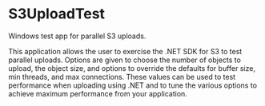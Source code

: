 # S3UploadTest
Windows test app for parallel S3 uploads.

This application allows the user to exercise the .NET SDK for S3 to test parallel uploads.  Options are given to choose the number of objects to upload, the object size, and options to override the defaults for buffer size, min threads, and max connections.  These values can be used to test performance when uploading using .NET and to tune the various options to achieve maximum performance from your application.
